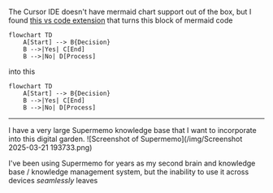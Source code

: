 The Cursor IDE doesn't have mermaid chart support out of the box, but I found [this vs code extension](https://marketplace.cursorapi.com/items?itemName=bierner.markdown-mermaid) that turns this block of mermaid code

```
flowchart TD
    A[Start] --> B{Decision}
    B -->|Yes| C[End]
    B -->|No| D[Process]
```
into this
```mermaid
flowchart TD
    A[Start] --> B{Decision}
    B -->|Yes| C[End]
    B -->|No| D[Process]
```

---------

I have a very large Supermemo knowledge base that I want to incorporate into this digital garden.
![Screenshot of Supermemo](/img/Screenshot 2025-03-21 193733.png)

 I've been using Supermemo for years as my second brain and knowledge base / knowledge management system, but the inability to use it across devices _seamlessly_ leaves  